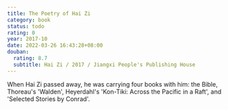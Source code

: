 ```yaml
---
title: The Poetry of Hai Zi
category: book
status: todo
rating: 0
year: 2017-10
date: 2022-03-26 16:43:28+08:00
douban:
  rating: 8.7
  subtitle: Hai Zi / 2017 / Jiangxi People's Publishing House
---
```


When Hai Zi passed away, he was carrying four books with him: the Bible, Thoreau's 'Walden', Heyerdahl's 'Kon-Tiki: Across the Pacific in a Raft', and 'Selected Stories by Conrad'.

